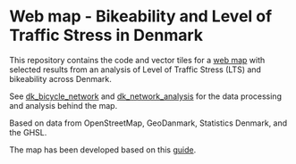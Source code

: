# Web map - Bikeability and Level of Traffic Stress in Denmark

This repository contains the code and vector tiles for a [web map](https://anerv.github.io/bikeability_webmap/) with selected results from an analysis of Level of Traffic Stress (LTS) and bikeability across Denmark.

See [dk_bicycle_network](https://github.com/anerv/dk_bicycle_network) and [dk_network_analysis](https://github.com/anerv/dk_network_analysis) for the data processing and analysis behind the map.

Based on data from OpenStreetMap, GeoDanmark, Statistics Denmark, and the GHSL.

The map has been developed based on this [guide](https://martinfleischmann.net/how-to-create-a-vector-based-web-map-hosted-on-github/).